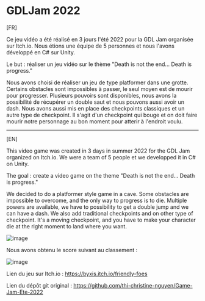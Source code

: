 # GDLJam 2022

[FR]

Ce jeu vidéo a été réalisé en 3 jours l'été 2022 pour la GDL Jam organisée sur Itch.io. Nous étions une équipe de 5 personnes et nous l'avons développé en C# sur Unity.

Le but : réaliser un jeu vidéo sur le thème "Death is not the end... Death is progress."

Nous avons choisi de réaliser un jeu de type platformer dans une grotte. Certains obstacles sont impossibles à passer, le seul moyen est de mourir pour progresser. Plusieurs pouvoirs sont disponibles, nous avons la possibilité de récupérer un double saut et nous pouvons aussi avoir un dash. Nous avons aussi mis en place des checkpoints classiques et un autre type de checkpoint. Il s'agit d'un checkpoint qui bouge et on doit faire mourir notre personnage au bon moment pour atterir à l'endroit voulu.

***

[EN]

This video game was created in 3 days in summer 2022 for the GDL Jam organized on Itch.io. We were a team of 5 people et we developped it in C# on Unity. 

The goal : create a video game on the theme "Death is not the end... Death is progress."

We decided to do a platformer style game in a cave. Some obstacles are impossible to overcome, and the only way to progress is to die. Multiple powers are available, we have to possibility to get a double jump and we can have a dash. We also add traditional checkpoints and on other type of checkpoint. It's a moving checkpoint, and you have to make your character die at the right moment to land where you want.

![image](https://github.com/LeaSerrano/GDLJam-2022/assets/113998552/f6abfbda-8142-49a1-b3c4-231ba7f4963e)

Nous avons obtenu le score suivant au classement : 

![image](https://github.com/LeaSerrano/GDLJam-2022/assets/113998552/cb1318f0-988b-4b07-97b7-5df1f53526fb)

Lien du jeu sur Itch.io : https://byxis.itch.io/friendly-foes

Lien du dépôt git original : https://github.com/thi-christine-nguyen/Game-Jam-Ete-2022
